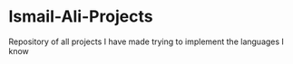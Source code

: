 # Ismail-Ali-Projects
Repository of all projects I have made trying to implement the languages I know
